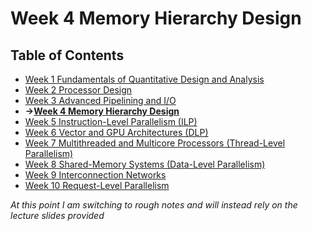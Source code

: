 # Week 4 Memory Hierarchy Design
## Table of Contents
- [Week 1 Fundamentals of Quantitative Design and Analysis](../week1/README.md)
- [Week 2 Processor Design](../week2/README.md)
- [Week 3 Advanced Pipelining and I/O](../week3/README.md)
- **&rarr;[Week 4 Memory Hierarchy Design](README.md)**
- [Week 5 Instruction-Level Parallelism (ILP)](../week5/README.md)
- [Week 6 Vector and GPU Architectures (DLP)](../week6/README.md)
- [Week 7 Multithreaded and Multicore Processors (Thread-Level Parallelism)](../week7/README.md)
- [Week 8 Shared-Memory Systems (Data-Level Parallelism)](../week8/README.md)
- [Week 9 Interconnection Networks](../week9/README.md)
- [Week 10 Request-Level Parallelism](../week10/README.md)

*At this point I am switching to rough notes and will instead rely on the lecture slides provided*

